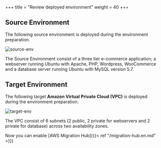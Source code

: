 
+++
title = "Review deployed environment"
weight = 40
+++
## Source Environment

The following source environment is deployed during the environment preparation.

![source-env](/intro/source-env.png)

The Source Environment consist of a three tier e-commerce application; a webserver running Ubuntu with Apache, PHP, Wordpress, WooCommerce and a database server running Ubuntu with MySQL version 5.7.


## Target Environment

The following target **Amazon Virtual Private Cloud (VPC)** is deployed during the environment preparation.

![target-env](/intro/target-vpc.png)

The VPC consist of 6 subnets (2 public, 2 private for webservers and 2 private for database) across two availability zones.

Now you can enable [AWS Migration Hub]({{< ref "/migration-hub.en.md" >}})  

